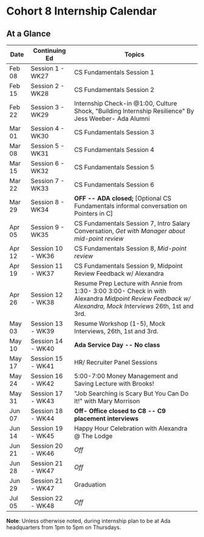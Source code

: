 # Cohort 8 Internship Calendar

## At a Glance

Date    | Continuing Ed         | Topics
--------|----------------|-----------------------------
Feb 08  | Session 1 - WK27 | CS Fundamentals Session 1
Feb 15  | Session 2 - WK28 | CS Fundamentals Session 2
Feb 22  | Session 3 - WK29 | Internship Check-in @1:00, Culture Shock, "Building Internship Resilience" By Jess Weeber- Ada Alumni
Mar 01  | Session 4 - WK30 | CS Fundamentals Session 3
Mar 08  | Session 5 - WK31 | CS Fundamentals Session 4
Mar 15  | Session 6 - WK32 | CS Fundamentals Session 5
Mar 22  | Session 7 - WK33 | CS Fundamentals Session 6
Mar 29  | Session 8 - WK34 | **OFF -- ADA closed;** [Optional CS Fundamentals informal conversation on Pointers in C]
Apr 05  | Session 9 - WK35 | CS Fundamentals Session 7, Intro Salary Conversation, *Get with Manager about mid-point review*
Apr 12  | Session 10 - WK36 | CS Fundamentals Session 8, *Mid-point review*
Apr 19  | Session 11 - WK37 | CS Fundamentals Session 9, Midpoint Review Feedback w/ Alexandra
Apr 26  | Session 12 - WK38 | Resume Prep Lecture with Annie from 1:30- 3:00   3:00- Check in with Alexandra *Midpoint Review Feedback w/ Alexandra, Mock Interviews* 26th, 1st and 3rd.
May 03  | Session 13 - WK39 | Resume Workshop (1-5),  Mock Interviews, 26th, 1st and 3rd.
May 10  | Session 14 - WK40 | **Ada Service Day -- No class**
May 17  | Session 15 - WK41 |HR/ Recruiter Panel Sessions
May 24  | Session 16 - WK42 | 5:00-7:00 Money Management and Saving Lecture with Brooks! 
May 31  | Session 17 - WK43 |"Job Searching is Scary But You Can Do It!" with Mary Morrison 
Jun 07  | Session 18 - WK44 | **Off- Office closed to C8 -- C9 placement interviews**
Jun 14  | Session 19 - WK45 | Happy Hour Celebration with Alexandra @ The Lodge 
Jun 21  | Session 20 - WK46 | *Off*
Jun 28  | Session 21 - WK47 | *Off*
Jun 29  | Session 21 - WK47 | Graduation
Jul 05  | Session 22 - WK48 | *Off*

**Note**: Unless otherwise noted, during internship plan to be at Ada headquarters from 1pm to 5pm on Thursdays.
